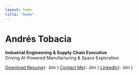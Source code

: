 ```yaml
---
layout: home
title: "Home"
---
```


# Andrés Tobacia
**Industrial Engineering & Supply Chain Executive**  
Driving AI-Powered Manufacturing & Space Exploration

[Download Resume](Andres_Tobacia_Resume_2025.pdf){: .btn }
[Contact Me](contact.html){: .btn }
[LinkedIn](https://www.linkedin.com/in/jatobacia/){: .btn }
